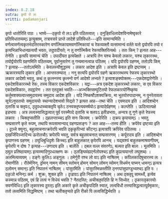 ```yaml
---
index: 8.2.18
sutra: कृपो रो लः
vritti: padamanjari
---
```


 कृपो धातोरिति पाठः । भाष्ये---ठ्कृपो रो लःऽ इति पठितत्वात् । ठ्नुड्विधिलादेशविनामेष्वृकारे प्रतिविधातव्यम्ऽ इत्युक्तम्, तत्रावसरे प्राप्ते लादेशे प्रतिविधते---इति सामान्यमिति । वर्णत्वावर्णत्वकृतभेदतिरस्कारेण वर्णात्मिकायामवर्णात्मिकायां च रेफव्यक्तौ यत्सामान्यं वर्तते यतो द्वयोरपि तयो र इत्यभिन्नाभिधानप्रत्ययौ भवतः, तदुपादीयते; न तु वर्णात्मिकैव रेफव्यक्तिरित्यर्थः । ततः किम् ? इत्यत आह---तेनेति । इत्यपि सामान्यं चेति । उपादीयत इत्यपेक्षते । अत्रापि तेन यश्च केवलो लकारः, यश्च लृकारस्थः, तयोर्द्वयोरपि ग्रहणमिति पठितव्यम्, पूर्वानुसारेण तु गम्यमानत्वान्न पठितम् । यदि द्वयोरपि ग्रहणम्, ततोऽपि किम् ? इत्याह---ततोऽयमिति । केवलस्यौशुद्धस्य । लकार आदेश इति । अत्रापि केवल इति द्रष्टव्यम् । ऋकारस्यापि लृकार इति । आन्तरतम्यात् । ननु सत्यपि द्वयोरपि ग्रहणे ऋकारस्थस्य रेफस्य लृकारस्थो लकार आदेशो भवतु, कथं तु कृत्स्नस्य कृत्स्नो वर्ण आदेशो लभ्यते ? इत्याशङ्क्योक्तम्---एकदेशद्वारेणेति । एकदेशविकारस्थो रेफः, तस्य विकार एकदेशविकारः । यद्वा---अत्र एकदेश लृकारस्थो लकारः, स एव विकार एकदेशविकारः, तद्द्वारेण । तत एतदुक्तं भवति---अज्भक्तिसम्पुटितयो रेफलकारयोर्निष्कृष्य कर्तुमशक्यत्वात्समुदायस्य समुदाय आदेश इति । यदि निष्कर्षोऽशक्यक्रियः, मा भूतयोरुपादानम्, न पुनरेतावता सूत्रेऽनुपातयोः समुदाययोः स्थान्यादेशभावो विद्यते ? इत्यत आह--तथा चेति । एवमादय इति । आदिशब्देन ठ्तासि च क्लृपःऽ, ठृदुपधाच्चाक्लृपि चृतेःऽ ठनवक्लृप्त्यवमर्षयोःऽ इत्यादेर्ग्रहणम् । कल्प्तेति । ऊदित्वात्पक्षे इडभावः । अत्र लत्वस्यासिद्धत्वात् पूर्वं परस्मैपदे ठ्तासि च क्लपःऽ इतीडभावः, अन्यत्र तु गुणे कृते रेफस्य लकारः । चिक्लृप्सतीति । ठ्हलन्ताच्चऽ इति सनः कित्वम् । क्रपेरिति । ठ्क्रप कृपायाम्ऽ । भवतु सम्प्रसारणे कृते रूपम्, तथापि रूपसामान्याद् ग्रहणप्रसङ्गः ? अत आह---तस्य हीति । क्रपेरेव द्रष्टव्या इति । ठ्रञ्जे क्युन्ऽ, बहुलवचनात्क्रपेरपि भवति ठ्कृकृपिभ्यां कीटन्ऽ इत्यत्रापि क्रपिरेव पठितव्यः । ठ्खर्जिपिञ्जादिभ्य ऊरोलचौऽ क्रपेरपि भवतु, सर्वत्र बहुलवचनात् सम्प्रसारणम् । कर्पूरादय इति । आदिशब्देन कृपाणस्य ग्रहणम् । ठ्युधिबुधिदृशेः किच्चऽ इति बाहुलकात् कृपेरपि आनच् । यद्यवश्यं बाहुलकमाश्रयणीयम्, कृपेरपि न दोषः ? इत्याह---उणादय इति । बालेति । ठ्बल वल्ल संवरणेऽ, बल्यत इति बालः । मूलमिति । ठ्मूल प्रतिष्ठायाम्ऽ इत्यस्मादिगुपधलक्षणः कः । ठ्लङ्घिवंह्यएर्नलोपश्चऽ इति कुप्रत्ययान्तो लघुशब्दः । अलमित्यव्ययम् । ठङ्गेः कुलिःऽ अङ्गुलः । ठमेर्गुरी रश्च लो वाऽ इति नाश्रितम् । कपिलकादिषुचारस्य लः । रोमाणीति । रौतेर्मनिन्, ठ्रोमन् नामन् सीमन् स्तोमन् होमन् सोमन् लोमन् व्योमन् विधर्मन् पाप्मन् धामन्ऽ इत्यत्र ठ्लोमन् समान्ऽ इति निपातनं नाश्रितम् । पांसुरमिति । पांसुरस्मिन्नस्तीति ठ्नगपांसुपाण्डुभ्यश्चऽ इति रः । ठ्कृञो मनिन्ऽ कर्म । शुक्रः, शुक्ल इति । ठृज्राग्रऽ इति निपातनं नाश्रितम् । अथ ठ्क्लृपू सामर्थ्ये, इत्येव कस्मान्न पठितम्, एवं हि लत्वं न विधेयं भवति ? नैतदस्ति; अचीक्लृपदिति हि न सिध्येत् । ठृकारलृकारयोः सवर्णविधिःऽ इति लृकारस्य ठुरत्ऽ इति अकारे कृते अचीकृपदिति स्यात्, लत्वविधौ तस्यासिद्धत्वात्पूर्वमृकारः, ततो लत्वमिति सिद्धमिष्टम् । तथा चलीक्लृप्यते इति रीको पि लत्वसिद्धिर्भवति ॥